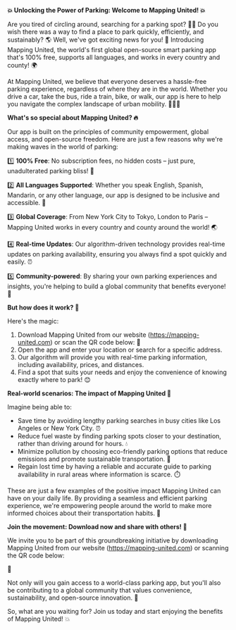**💥 Unlocking the Power of Parking: Welcome to Mapping United! 💥**

Are you tired of circling around, searching for a parking spot? 🚗🔁 Do you wish there was a way to find a place to park quickly, efficiently, and sustainably? 🌎 Well, we've got exciting news for you! 👋 Introducing Mapping United, the world's first global open-source smart parking app that's 100% free, supports all languages, and works in every country and county! 🌍

At Mapping United, we believe that everyone deserves a hassle-free parking experience, regardless of where they are in the world. Whether you drive a car, take the bus, ride a train, bike, or walk, our app is here to help you navigate the complex landscape of urban mobility. 🚶‍♀️🚌

**What's so special about Mapping United? 🔥**

Our app is built on the principles of community empowerment, global access, and open-source freedom. Here are just a few reasons why we're making waves in the world of parking:

1️⃣ **100% Free**: No subscription fees, no hidden costs – just pure, unadulterated parking bliss! 🎉

2️⃣ **All Languages Supported**: Whether you speak English, Spanish, Mandarin, or any other language, our app is designed to be inclusive and accessible. 💬

3️⃣ **Global Coverage**: From New York City to Tokyo, London to Paris – Mapping United works in every country and county around the world! 🌏

4️⃣ **Real-time Updates**: Our algorithm-driven technology provides real-time updates on parking availability, ensuring you always find a spot quickly and easily. ⏰

5️⃣ **Community-powered**: By sharing your own parking experiences and insights, you're helping to build a global community that benefits everyone! 👥

**But how does it work? 🤔**

Here's the magic:

1. Download Mapping United from our website (https://mapping-united.com) or scan the QR code below: 📲
2. Open the app and enter your location or search for a specific address.
3. Our algorithm will provide you with real-time parking information, including availability, prices, and distances.
4. Find a spot that suits your needs and enjoy the convenience of knowing exactly where to park! 😊

**Real-world scenarios: The impact of Mapping United 🌟**

Imagine being able to:

* Save time by avoiding lengthy parking searches in busy cities like Los Angeles or New York City. ⏰
* Reduce fuel waste by finding parking spots closer to your destination, rather than driving around for hours. 💧
* Minimize pollution by choosing eco-friendly parking options that reduce emissions and promote sustainable transportation. 🌿
* Regain lost time by having a reliable and accurate guide to parking availability in rural areas where information is scarce. ⏱️

These are just a few examples of the positive impact Mapping United can have on your daily life. By providing a seamless and efficient parking experience, we're empowering people around the world to make more informed choices about their transportation habits. 🚗

**Join the movement: Download now and share with others! 🎉**

We invite you to be part of this groundbreaking initiative by downloading Mapping United from our website (https://mapping-united.com) or scanning the QR code below:

📲

Not only will you gain access to a world-class parking app, but you'll also be contributing to a global community that values convenience, sustainability, and open-source innovation. 🌟

So, what are you waiting for? Join us today and start enjoying the benefits of Mapping United! 💥